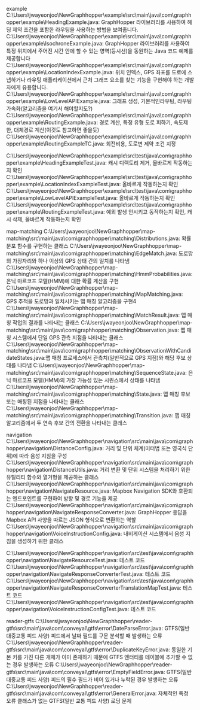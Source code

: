 example
C:\Users\jwayeonjoo\NewGraphhopper\example\src\main\java\com\graphhopper\example\HeadingExample.java: GraphHopper 라이브러리를 사용하여 헤딩 제약 조건을 포함한 라우팅을 사용하는 방법을 보여줍니다.
C:\Users\jwayeonjoo\NewGraphhopper\example\src\main\java\com\graphhopper\example\IsochroneExample.java: GraphHopper 라이브러리를 사용하여 특정 위치에서 주어진 시간 안에 할 수 있는 영역(등시선)을 동원하는 Java 코드 예제를 제공합니다
C:\Users\jwayeonjoo\NewGraphhopper\example\src\main\java\com\graphhopper\example\LocationIndexExample.java: 위치 인덱스,  GPS 좌표를 도로에 스냅하거나 라우팅 애플리케이션에서 근처 그래프 요소를 찾는 기능을 구현해야 하는 개발자에게 유용합니다.
C:\Users\jwayeonjoo\NewGraphhopper\example\src\main\java\com\graphhopper\example\LowLevelAPIExample.java: 그래프 생성, 기본적인라우팅, 라우팅 가속화(알고리즘을 여기서 해야할지도?)
C:\Users\jwayeonjoo\NewGraphhopper\example\src\main\java\com\graphhopper\example\RoutingExample.java: 경로 계산, 특정 유형 도로 피하기, 속도제한, 대체경로 계산(이것도 참고하면 좋을듯)
C:\Users\jwayeonjoo\NewGraphhopper\example\src\main\java\com\graphhopper\example\RoutingExampleTC.java: 회전비용, 도로변 제약 조건 지정


C:\Users\jwayeonjoo\NewGraphhopper\example\src\test\java\com\graphhopper\example\HeadingExampleTest.java: 캐시 디렉토리 제거, 올바르게 작동하는지 확인
C:\Users\jwayeonjoo\NewGraphhopper\example\src\test\java\com\graphhopper\example\LocationIndexExampleTest.java: 올바르게 작동하는지 확인
C:\Users\jwayeonjoo\NewGraphhopper\example\src\test\java\com\graphhopper\example\LowLevelAPIExampleTest.java: 올바르게 작동하는지 확인
C:\Users\jwayeonjoo\NewGraphhopper\example\src\test\java\com\graphhopper\example\RoutingExampleTest.java: 예외 발생 안시키고 동작하는지 확인, 캐시 삭제, 올바르게 작동하는지 확인


map-matching
C:\Users\jwayeonjoo\NewGraphhopper\map-matching\src\main\java\com\graphhopper\matching\Distributions.java: 확률 분포 함수를 구현하는 클래스
C:\Users\jwayeonjoo\NewGraphhopper\map-matching\src\main\java\com\graphhopper\matching\EdgeMatch.java: 도로망의 가장자리와 하나 이상의 GPS 상태 간의 일치를 나타냄
C:\Users\jwayeonjoo\NewGraphhopper\map-matching\src\main\java\com\graphhopper\matching\HmmProbabilities.java: 은닉 마르코프 모델(HMM)에 대한 확률 계산을 구현
C:\Users\jwayeonjoo\NewGraphhopper\map-matching\src\main\java\com\graphhopper\matching\MapMatching.java: GPS 추적을 도로망과 일치시키는 맵 매칭 알고리즘을 구현4
C:\Users\jwayeonjoo\NewGraphhopper\map-matching\src\main\java\com\graphhopper\matching\MatchResult.java: 맵 매칭 작업의 결과를 나타내는 클래스
C:\Users\jwayeonjoo\NewGraphhopper\map-matching\src\main\java\com\graphhopper\matching\Observation.java: 맵 매칭 시스템에서 단일 GPS 관측 지점을 나타내는 클래스
C:\Users\jwayeonjoo\NewGraphhopper\map-matching\src\main\java\com\graphhopper\matching\ObservationWithCandidateStates.java:맵 매칭 프로세스에서 관측치(일반적으로 GPS 지점)와 해당 후보 상태를 나타냄
C:\Users\jwayeonjoo\NewGraphhopper\map-matching\src\main\java\com\graphhopper\matching\SequenceState.java: 은닉 마르코프 모델(HMM)의 가장 가능성 있는 시퀀스에서 상태를 나타냄
C:\Users\jwayeonjoo\NewGraphhopper\map-matching\src\main\java\com\graphhopper\matching\State.java: 맵 매칭 후보 또는 매칭된 지점을 나타내는 클래스
C:\Users\jwayeonjoo\NewGraphhopper\map-matching\src\main\java\com\graphhopper\matching\Transition.java: 맵 매칭 알고리즘에서 두 연속 후보 간의 전환을 나타내는 클래스


navigation
C:\Users\jwayeonjoo\NewGraphhopper\navigation\src\main\java\com\graphhopper\navigation\DistanceConfig.java: 거리 및 단위 체계(미터법 또는 영국식 단위)에 따라 음성 지침을 구성
C:\Users\jwayeonjoo\NewGraphhopper\navigation\src\main\java\com\graphhopper\navigation\DistanceUtils.java: 거리 변환 및 단위 시스템을 처리하기 위한 유틸리티 함수와 열거형을 제공하는 클래스
C:\Users\jwayeonjoo\NewGraphhopper\navigation\src\main\java\com\graphhopper\navigation\NavigateResource.java: Mapbox Navigation SDK와 호환되는 엔드포인트를 구현하여 방향 및 경로 기능을 제공
C:\Users\jwayeonjoo\NewGraphhopper\navigation\src\main\java\com\graphhopper\navigation\NavigateResponseConverter.java: GraphHopper 응답을 Mapbox API 사양을 따르는 JSON 형식으로 변환하는 역할
C:\Users\jwayeonjoo\NewGraphhopper\navigation\src\main\java\com\graphhopper\navigation\VoiceInstructionConfig.java: 내비게이션 시스템에서 음성 지침을 생성하기 위한 클래스

C:\Users\jwayeonjoo\NewGraphhopper\navigation\src\test\java\com\graphhopper\navigation\NavigateResourceTest.java: 테스트 코드
C:\Users\jwayeonjoo\NewGraphhopper\navigation\src\test\java\com\graphhopper\navigation\NavigateResponseConverterTest.java: 테스트 코드
C:\Users\jwayeonjoo\NewGraphhopper\navigation\src\test\java\com\graphhopper\navigation\NavigateResponseConverterTranslationMapTest.java: 테스트 코드
C:\Users\jwayeonjoo\NewGraphhopper\navigation\src\test\java\com\graphhopper\navigation\VoiceInstructionConfigTest.java: 테스트 코드


reader-gtfs
C:\Users\jwayeonjoo\NewGraphhopper\reader-gtfs\src\main\java\com\conveyal\gtfs\error\DateParseError.java: GTFS(일반 대중교통 피드 사양) 피드에서 날짜 필드를 구문 분석할 때 발생하는 오류
C:\Users\jwayeonjoo\NewGraphhopper\reader-gtfs\src\main\java\com\conveyal\gtfs\error\DuplicateKeyError.java:  동일한 기본 키를 가진 다른 개체가 이미 존재하기 때문에 GTFS 엔터티를 테이블에 추가할 수 없는 경우 발생하는 오류
C:\Users\jwayeonjoo\NewGraphhopper\reader-gtfs\src\main\java\com\conveyal\gtfs\error\EmptyFieldError.java: GTFS(일반 대중교통 피드 사양) 피드의 필수 필드가 비어 있거나 누락된 경우 발생하는 오류
C:\Users\jwayeonjoo\NewGraphhopper\reader-gtfs\src\main\java\com\conveyal\gtfs\error\GeneralError.java: 자체적인 특정 오류 클래스가 없는 GTFS(일반 교통 피드 사양) 로딩 문제

